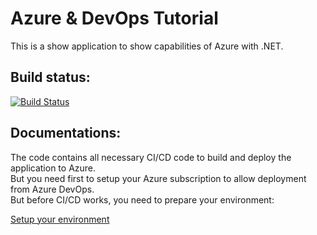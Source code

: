 # Azure & DevOps Tutorial
This is a show application to show capabilities of Azure with .NET.


## Build status:

[![Build Status](https://dev.azure.com/ghassankarwchan/property%20management/_apis/build/status%2FBuild%20Code%20Pipeline?branchName=main)](https://dev.azure.com/ghassankarwchan/property%20management/_build/latest?definitionId=10&branchName=main)

## Documentations: 
The code contains all necessary CI/CD code to build and deploy the application to Azure.  
But you need first to setup your Azure subscription to allow deployment from Azure DevOps.  
But before CI/CD works, you need to prepare your environment:

[Setup your environment](../../wiki/Setup-the-project.md)
